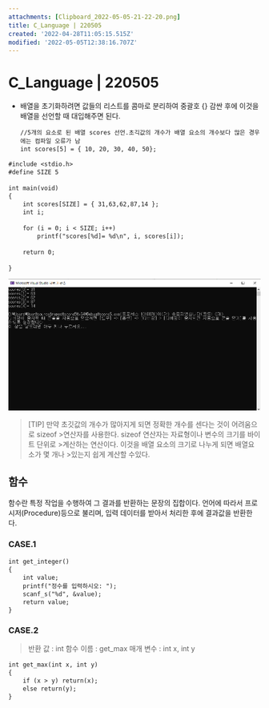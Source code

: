 ```yaml
---
attachments: [Clipboard_2022-05-05-21-22-20.png]
title: C_Language | 220505
created: '2022-04-28T11:05:15.515Z'
modified: '2022-05-05T12:38:16.707Z'
---
```


#  C_Language | 220505

- 배열을 초기화하려면 값들의 리스트를 콤마로 분리하여 중괄호 {} 감싼 후에 이것을 배열을 선언할 때 대입해주면 된다.

  ```
  //5개의 요소로 된 배열 scores 선언.초긱값의 개수가 배열 요소의 개수보다 많은 경우에는 컴파일 오류가 남
  int scores[5] = { 10, 20, 30, 40, 50};
  ```





```
#include <stdio.h>
#define SIZE 5

int main(void)
{
	int scores[SIZE] = { 31,63,62,87,14 };
	int i;

	for (i = 0; i < SIZE; i++)
		printf("scores[%d]= %d\n", i, scores[i]);

	return 0;

}
```
![](https://github.com/jinsirie/TIL/blob/8ccd45e206e0e3b41e497c7cf641a33fc06dfd82/img/Clipboard_2022-05-05-21-22-20.png)

> [TIP]
> 만약 초깃값의 개수가 많아지게 되면 정확한 개수를 센다는 것이 어려움으로 sizeof >연산자를 사용한다. sizeof  연산자는 자료형이나 변수의 크기를 바이트 단위로 >계산하는 연산이다. 이것을 배열 요소의 크기로 나누게 되면 배열요소가 몇 개나 >있는지 쉽게 계산할 수있다.



## 함수
함수란 특정 작업을 수행하여 그 결과를 반환하는 문장의 집합이다. 언어에 따라서 프로시저(Procedure)등으로 불리며, 입력 데이터를 받아서 처리한 후에 결과값을 반환한다.


### CASE.1

```
int get_integer()
{
	int value;
	printf("정수를 입력하시오: ");
	scanf_s("%d", &value);
	return value;
}

```


### CASE.2
> 반환 값 : int
> 함수 이름 : get_max
> 매개 변수 : int x, int y


```
int get_max(int x, int y)
{
	if (x > y) return(x);
	else return(y);
}
```

